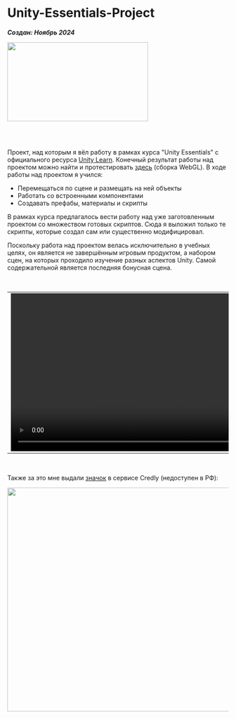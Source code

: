 # Unity-Essentials-Project

***Создан: Ноябрь 2024***

<img src="https://github.com/user-attachments/assets/9450704c-315e-4b9e-affc-4de97db61b6a" width="320" height="180"/>

<br><br>

Проект, над которым я вёл работу в рамках курса "Unity Essentials" с официального ресурса [Unity Learn](https://learn.unity.com/). Конечный результат работы над проектом можно найти и протестировать [здесь](https://play.unity.com/en/games/6f5c12fb-834a-4351-bbc9-79abbd17c41b/essentials) (сборка WebGL). В ходе работы над проектом я учился:
- Перемещаться по сцене и размещать на ней объекты
- Работать со встроенными компонентами
- Создавать префабы, материалы и скрипты

В рамках курса предлагалось вести работу над уже заготовленным проектом со множеством готовых скриптов. Сюда я выложил только те скрипты, которые создал сам или существенно модифицировал.

Поскольку работа над проектом велась исключительно в учебных целях, он является не завершённым игровым продуктом, а набором сцен, на которых проходило изучение разных аспектов Unity. Самой содержательной является последняя бонусная сцена.

<br>

<table>
  <td><video width="640" height="360" src="https://github.com/user-attachments/assets/96d7c571-6518-45c6-9921-62267f72fa7a"></video></td>
  <td><video width="640" height="360" src="https://github.com/user-attachments/assets/d91fb512-a815-4fb4-b55a-f8eb60a5b97f"></video></td>
<table>

<br>

Также за это мне выдали [значок](https://www.credly.com/badges/6c31d065-fd11-4a86-9a1a-b8860f389cc2/public_url) в сервисе Credly (недоступен в РФ):

<img src="https://github.com/user-attachments/assets/aa425779-3f51-478f-883a-1bb8f6959aec" width="660" height="510"/>

<!-- Original size: 1280x720 -->
<!-- Compressed size (1/2): 640x360 -->
<!-- Compressed size (1/4): 320x180 -->

<!-- Original size: 3300x2550 -->
<!-- Compressed size (1/2): 1650x1275 -->
<!-- Compressed size (1/4): 825x638 -->
<!-- Compressed size (1/5): 660x510 -->
<!-- Compressed size (1/10): 330x255 -->
